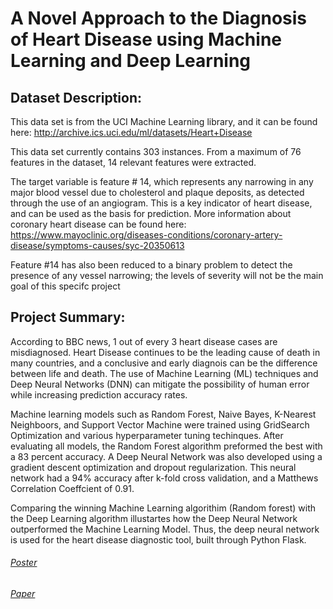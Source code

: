 # A Novel Approach to the Diagnosis of Heart Disease using Machine Learning and Deep Learning



## Dataset Description: 

This data set is from the UCI Machine Learning library, and it can be found here: http://archive.ics.uci.edu/ml/datasets/Heart+Disease 

This data set currently contains 303 instances. From a maximum of 76 features in the dataset, 14 relevant features were extracted.

The target variable is feature # 14, which represents any narrowing in any major blood vessel due to cholesterol and plaque deposits, as detected through the use of an angiogram. This is a key indicator of heart disease, and can be used as the basis for prediction.  More information about coronary heart disease can be found here: https://www.mayoclinic.org/diseases-conditions/coronary-artery-disease/symptoms-causes/syc-20350613

Feature #14 has also been reduced to a binary problem to detect the presence of any vessel narrowing; the levels of severity will not be the main goal of this specifc project 


## Project Summary:

  According to BBC news, 1 out of every 3 heart disease cases are misdiagnosed. Heart Disease continues to be the leading cause of death in many countries, and a conclusive and early diagnois can be the difference between life and death.  The use of Machine Learning (ML) techniques and Deep Neural Networks (DNN) can mitigate the possibility of human error while increasing prediction accuracy rates.
  
  Machine learning models such as Random Forest, Naive Bayes, K-Nearest Neighboors, and Support Vector Machine were trained using GridSearch Optimization and various hyperparameter tuning techinques. After evaluating all models, the Random Forest algorithm preformed the best with a 83 percent accuracy. A Deep Neural Network was also developed using a gradient descent optimization and dropout regularization. This neural network had a 94% accuracy after k-fold cross validation, and a Matthews Correlation Coeffcient of 0.91. 
  
  Comparing the winning Machine Learning algorithim (Random forest) with the Deep Learning algorithm illustartes how the Deep Neural Network outperformed the Machine Learning Model. Thus, the deep neural network is used for the heart disease diagnostic tool, built through Python Flask. 
  
  
  ###### [Poster](https://drive.google.com/file/d/1PPnvQyqsieQ1u0aSWUt5iOaHYtIPZZxO/view?usp=sharing)
  ###### [Paper](https://drive.google.com/file/d/1JIIpSb1ZlV79cKrQgYABZJMG1iRvLU82/view?usp=sharing)




